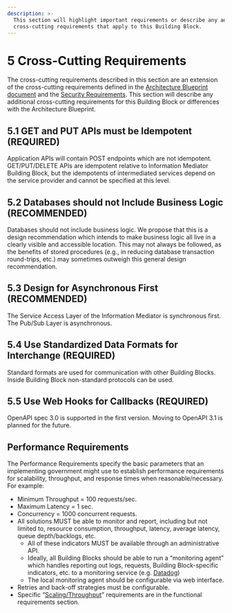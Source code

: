 ```yaml
---
description: >-
  This section will highlight important requirements or describe any additional
  cross-cutting requirements that apply to this Building Block.
---
```


# 5 Cross-Cutting Requirements

The cross-cutting requirements described in this section are an extension of the cross-cutting requirements defined in the [Architecture Blueprint document](https://govstack.gitbook.io/specification/v/1.0/architecture-and-nonfunctional-requirements) and the [Security Requirements](https://govstack.gitbook.io/specification/v/1.0/security-requirements). This section will describe any additional cross-cutting requirements for this Building Block or differences with the Architecture Blueprint.

## **5.1** GET and PUT APIs must be Idempotent (REQUIRED)

Application APIs will contain POST endpoints which are not idempotent. GET/PUT/DELETE APIs are idempotent relative to Information Mediator Building Block, but the idempotents of intermediated services depend on the service provider and cannot be specified at this level.

## **5.2** Databases should not Include Business Logic (RECOMMENDED)

Databases should not include business logic. We propose that this is a design recommendation which intends to make business logic all live in a clearly visible and accessible location. This may not always be followed, as the benefits of stored procedures (e.g., in reducing database transaction round-trips, etc.) may sometimes outweigh this general design recommendation.

## **5.3** Design for Asynchronous First (RECOMMENDED)

The Service Access Layer of the Information Mediator is synchronous first. The Pub/Sub Layer is asynchronous.

## **5.4** Use Standardized Data Formats for Interchange (REQUIRED)

Standard formats are used for communication with other Building Blocks. Inside Building Block non-standard protocols can be used.&#x20;

## **5.5** Use Web Hooks for Callbacks (REQUIRED)

OpenAPI spec 3.0 is supported in the first version. Moving to OpenAPI 3.1 is planned for the future.

## Performance Requirements

The Performance Requirements specify the basic parameters that an implementing government might use to establish performance requirements for scalability, throughput, and response times when reasonable/necessary. For example:

* Minimum Throughput = 100 requests/sec.
* Maximum Latency = 1 sec.
* Concurrency = 1000 concurrent requests.
* All solutions MUST be able to monitor and report, including but not limited to, resource consumption, throughput, latency, average latency, queue depth/backlogs, etc.
  * All of these indicators MUST be available through an administrative API.
  * Ideally, all Building Blocks should be able to run a “monitoring agent” which handles reporting out logs, requests, Building Block-specific indicators, etc. to a monitoring service (e.g. [Datadog](https://www.datadoghq.com/))
  * The local monitoring agent should be configurable via web interface.
* Retries and back-off strategies must be configurable.
* Specific “[Scaling/Throughput](6-functional-requirements.md#6.6-scaling-throughput)” requirements are in the functional requirements section.
